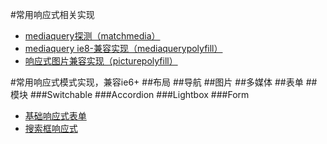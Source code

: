 #常用响应式相关实现

* [mediaquery探测（matchmedia）](/1.0/guide/matchmedia.md)
* [mediaquery ie8-兼容实现（mediaquerypolyfill）](/1.0/guide/mediaquerypolyfill.md)
* [响应式图片兼容实现（picturepolyfill）](/1.0/guide/picturepolyfill.md)

#常用响应式模式实现，兼容ie6+
##布局
##导航
##图片
##多媒体
##表单
##模块
###Switchable 
###Accordion
###Lightbox
###Form
- [基础响应式表单](https://github.com/miaojing/responsive/blob/master/1.0/demo/sample.html "基础响应式表单")
- [搜索框响应式](https://github.com/miaojing/responsive/blob/master/1.0/demo/search.html "搜索框响应式")